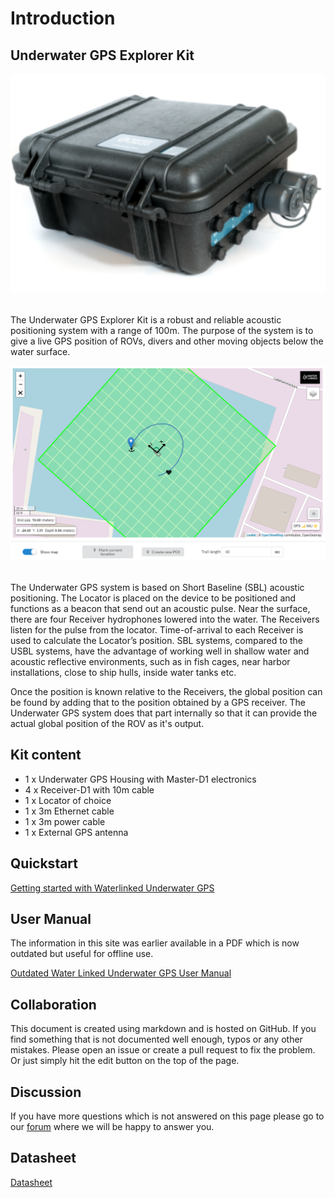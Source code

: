 # Introduction

## Underwater GPS Explorer Kit

<div style="text-align: center;"><img src="../../img/pelicase.png" style="width: 550px;"></div><br>

The Underwater GPS Explorer Kit is a robust and reliable acoustic positioning system with a range of 100m. The purpose of the system is to give a live GPS position of ROVs, divers and other moving objects below the water surface.

<div style="text-align: center;"><img src="../../img/gui_global_position.png" style="width: 750px;" title="GUI Example"></div><br>

The Underwater GPS system is based on Short Baseline (SBL) acoustic positioning. The Locator is placed on the device to be positioned and functions as a beacon that send out an acoustic pulse. Near the surface, there are four Receiver hydrophones lowered into the water. The Receivers listen for the pulse from the locator. Time-of-arrival to each Receiver is used to calculate the Locator’s position. SBL systems, compared to the USBL systems, have the advantage of working well in shallow water and acoustic reflective environments, such as in fish cages, near harbor installations, close to ship hulls, inside water tanks etc.

Once the position is known relative to the Receivers, the global position can be found by adding that to the position obtained by a GPS receiver. The Underwater GPS system does that part internally so that it can provide the actual global position of the ROV as it's output.

## Kit content

* 1 x Underwater GPS Housing with Master-D1 electronics
* 4 x Receiver-D1 with 10m cable
* 1 x Locator of choice
* 1 x 3m Ethernet cable
* 1 x 3m power cable
* 1 x External GPS antenna

## Quickstart

[Getting started with Waterlinked Underwater GPS](quickstart.md)

## User Manual

The information in this site was earlier available in a PDF which is now outdated but useful for offline use.

[Outdated Water Linked Underwater GPS User Manual](https://waterlinked.com/wp-content/uploads/2017/08/W-DN-17002-2_Underwater_GPS_User_Manual.pdf)

## Collaboration

This document is created using markdown and is hosted on GitHub. If you find something that is not documented well enough, typos or any other mistakes. Please open an issue or create a pull request to fix the problem. </br>Or just simply hit the edit button on the top of the page.

## Discussion

If you have more questions which is not answered on this page please go to our [forum](https://waterlinked.com/forums/forum/underwater-gps/) where we will be happy to answer you.


## Datasheet

[Datasheet](https://store.waterlinked.com/datasheets/underwater-gps-explorer-kit/)